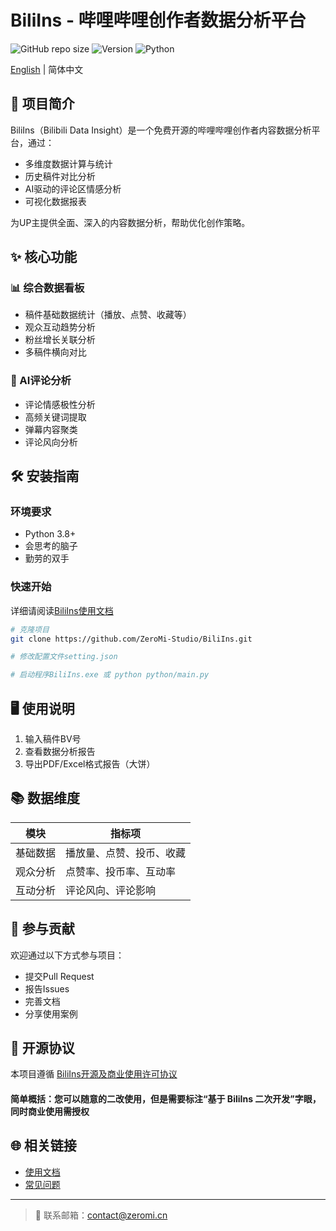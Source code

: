 # BiliIns - 哔哩哔哩创作者数据分析平台

![GitHub repo size](https://img.shields.io/github/repo-size/ZeroMi-Studio/BiliIns)
![Version](https://img.shields.io/badge/version-1.1.0-blue)
![Python](https://img.shields.io/badge/python-3.8%2B-blue)

[English](./README_EN.md) | 简体中文

## 📌 项目简介

BiliIns（Bilibili Data Insight）是一个免费开源的哔哩哔哩创作者内容数据分析平台，通过：

- 多维度数据计算与统计
- 历史稿件对比分析
- AI驱动的评论区情感分析
- 可视化数据报表

为UP主提供全面、深入的内容数据分析，帮助优化创作策略。

## ✨ 核心功能

### 📊 综合数据看板
- 稿件基础数据统计（播放、点赞、收藏等）
- 观众互动趋势分析
- 粉丝增长关联分析
- 多稿件横向对比

### 🤖 AI评论分析
- 评论情感极性分析
- 高频关键词提取
- 弹幕内容聚类
- 评论风向分析

## 🛠 安装指南

### 环境要求
- Python 3.8+
- 会思考的脑子
- 勤劳的双手

### 快速开始

详细请阅读[BiliIns使用文档](https://github.com/ZeroMi-Studio/BiliIns/wiki)

```bash
# 克隆项目
git clone https://github.com/ZeroMi-Studio/BiliIns.git

# 修改配置文件setting.json

# 启动程序BiliIns.exe 或 python python/main.py
```

## 🖥 使用说明

1. 输入稿件BV号
2. 查看数据分析报告
3. 导出PDF/Excel格式报告（大饼）


## 📚 数据维度

| 模块        | 指标项                     |
|-------------|---------------------------|
| 基础数据    | 播放量、点赞、投币、收藏   |
| 观众分析    | 点赞率、投币率、互动率 |
| 互动分析    | 评论风向、评论影响        |

## 🤝 参与贡献

欢迎通过以下方式参与项目：
- 提交Pull Request
- 报告Issues
- 完善文档
- 分享使用案例


## 📄 开源协议

本项目遵循 [BiliIns开源及商业使用许可协议](License.md)

#### 简单概括：您可以随意的二改使用，但是需要标注“基于 BiliIns 二次开发”字眼，同时商业使用需授权


## 🌐 相关链接

- [使用文档](https://github.com/ZeroMi-Studio/BiliIns/wiki)
- [常见问题](https://github.com/ZeroMi-Studio/BiliIns/Q&A)

---

> 📧 联系邮箱：[contact@zeromi.cn](mailto:contact@zeromi.cn)

